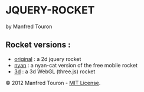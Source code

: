 JQUERY-ROCKET
=============

by Manfred Touron

Rocket versions :
-----------------

* [original](https://github.com/moul/jquery-rocket/tree/master/rocket-original) : a 2d jquery rocket
* [nyan](https://github.com/moul/jquery-rocket/tree/master/rocket-nyan) : a nyan-cat version of the free mobile rocket
* [3d](https://github.com/moul/jquery-rocket/tree/master/rocket-3d) : a 3d WebGL (three.js) rocket

© 2012 Manfred Touron - [MIT License](https://github.com/moul/jquery-rocket/blob/master/License.txt).
